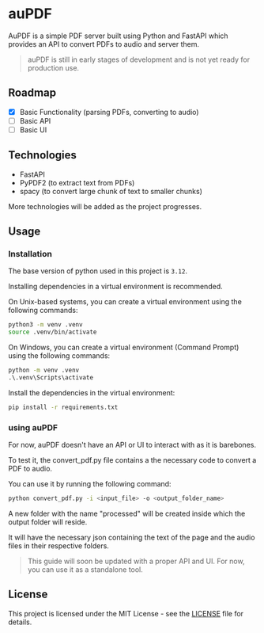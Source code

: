 # auPDF

AuPDF is a simple PDF server built using Python and FastAPI which provides an API to convert PDFs to audio and server them.

> auPDF is still in early stages of development and is not yet ready for production use.

## Roadmap

- [x] Basic Functionality (parsing PDFs, converting to audio)
- [ ] Basic API
- [ ] Basic UI

## Technologies

- FastAPI
- PyPDF2 (to extract text from PDFs)
- spacy (to convert large chunk of text to smaller chunks)

More technologies will be added as the project progresses.

## Usage

### Installation

The base version of python used in this project is `3.12`.

Installing dependencies in a virtual environment is recommended.

On Unix-based systems, you can create a virtual environment using the following commands:

```bash
python3 -m venv .venv
source .venv/bin/activate
```

On Windows, you can create a virtual environment (Command Prompt) using the following commands:

```cmd
python -m venv .venv
.\.venv\Scripts\activate
```

Install the dependencies in the virtual environment:
```bash
pip install -r requirements.txt
```

### using auPDF

For now, auPDF doesn't have an API or UI to interact with as it is barebones.

To test it, the convert_pdf.py file contains a the necessary code to convert a PDF to audio.

You can use it by running the following command:

```bash
python convert_pdf.py -i <input_file> -o <output_folder_name>
```

A new folder with the name "processed" will be created inside which the output folder will reside.

It will have the necessary json containing the text of the page and the audio files in their respective folders.

> This guide will soon be updated with a proper API and UI.
> For now, you can use it as a standalone tool.

## License

This project is licensed under the MIT License - see the [LICENSE](LICENSE) file for details.
